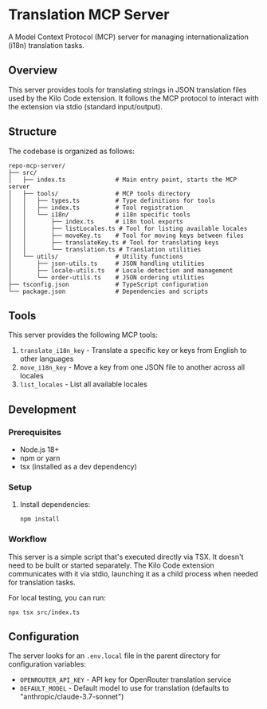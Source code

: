 # Translation MCP Server

A Model Context Protocol (MCP) server for managing internationalization (i18n) translation tasks.

## Overview

This server provides tools for translating strings in JSON translation files used by the Kilo Code extension. It follows the MCP protocol to interact with the extension via stdio (standard input/output).

## Structure

The codebase is organized as follows:

```
repo-mcp-server/
├── src/
│   ├── index.ts              # Main entry point, starts the MCP server
│   ├── tools/                # MCP tools directory
│   │   ├── types.ts          # Type definitions for tools
│   │   ├── index.ts          # Tool registration
│   │   └── i18n/             # i18n specific tools
│   │       ├── index.ts      # i18n tool exports
│   │       ├── listLocales.ts # Tool for listing available locales
│   │       ├── moveKey.ts    # Tool for moving keys between files
│   │       ├── translateKey.ts # Tool for translating keys
│   │       └── translation.ts # Translation utilities
│   └── utils/                # Utility functions
│       ├── json-utils.ts     # JSON handling utilities
│       ├── locale-utils.ts   # Locale detection and management
│       └── order-utils.ts    # JSON ordering utilities
├── tsconfig.json             # TypeScript configuration
└── package.json              # Dependencies and scripts
```

## Tools

This server provides the following MCP tools:

1. `translate_i18n_key` - Translate a specific key or keys from English to other languages
2. `move_i18n_key` - Move a key from one JSON file to another across all locales
3. `list_locales` - List all available locales

## Development

### Prerequisites

- Node.js 18+
- npm or yarn
- tsx (installed as a dev dependency)

### Setup

1. Install dependencies:

    ```
    npm install
    ```

### Workflow

This server is a simple script that's executed directly via TSX. It doesn't need to be built or started separately. The Kilo Code extension communicates with it via stdio, launching it as a child process when needed for translation tasks.

For local testing, you can run:

```
npx tsx src/index.ts
```

## Configuration

The server looks for an `.env.local` file in the parent directory for configuration variables:

- `OPENROUTER_API_KEY` - API key for OpenRouter translation service
- `DEFAULT_MODEL` - Default model to use for translation (defaults to "anthropic/claude-3.7-sonnet")
